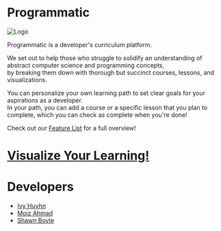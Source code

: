 # Programmatic 
![Logo](https://i.imgur.com/kKu4jsO.png)

Programmatic is a developer's curriculum platform.  

We set out to help those who struggle to solidify an understanding of abstract computer science and programming concepts,  
by breaking them down with thorough but succinct courses, lessons, and visualizations.  

You can personalize your own learning path to set clear goals for your aspirations as a developer.  
In your path, you can add a course or a specific lesson that you plan to complete, which you can check as complete when you're done!

Check out our [Feature List](https://github.com/ShawnBoyle7/Programmatic/wiki/Feature-List) for a full overview!

# [Visualize Your Learning!](https://programmatic-app.herokuapp.com/)

# Developers

* [Ivy Huyhn](https://github.com/WellHelloIvy)
* [Moiz Ahmad](https://github.com/monemad)
* [Shawn Boyle](https://github.com/ShawnBoyle7)
